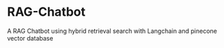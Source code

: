 # RAG-Chatbot
A RAG Chatbot using hybrid retrieval search with Langchain and pinecone vector database 
